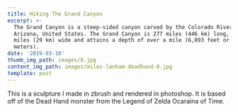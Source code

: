 ```yaml
---
title: Hiking The Grand Canyon
excerpt: >-
  The Grand Canyon is a steep-sided canyon carved by the Colorado River in
  Arizona, United States. The Grand Canyon is 277 miles (446 km) long, up to 18
  miles (29 km) wide and attains a depth of over a mile (6,093 feet or 1,857
  meters).
date: '2019-03-10'
thumb_img_path: images/8.jpg
content_img_path: images/miles-lanham-deadhand-8.jpg
template: post
---
```

This is a sculpture I made in zbrush and rendered in photoshop. It is based off of the Dead Hand monster from the Legend of Zelda Ocaraina of Time.